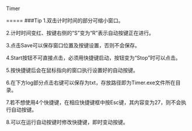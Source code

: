 Timer

=====
###Tip
1.双击计时时间的部分可缩小窗口。

2.计时时间变红、按键右侧的“S”变为“R”表示自动按键正在进行。

3.点击Save可以保存窗口位置及按键设置，否则不会保存。

4.Start按钮不可直接点击，必须用快捷键启动，按钮变为“Stop”时可以点击。

5.按快捷键后会在鼠标指向的窗口执行设置好的自动按键。

6.在下方log部分点击右键可以保存为txt，存放路径即为Timer.exe文件所在目录。

7.若不想使用4个快捷键，在相应快捷键框中按Esc键，其内容变为27，则不会执行自动按键。

8.可以在运行自动按键时修改快捷键，即时变动按键。

